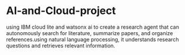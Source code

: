 # AI-and-Cloud-project
using IBM cloud lite and watsonx ai to create a research agent that can autonomously search for literature, summarize papers, and organize references.using natural language processing, it understands research questions and retrieves relevant information.
